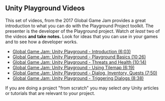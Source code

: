 ## Unity Playground Videos

This set of videos, from the 2017 Global Game Jam provides a great introduction to what you can do with the Playground Project toolkit. The presenter is the developer of the Playground project. Watch _at least_ two of the videos **and take notes.** Look for ideas that you can use in your games and to see how a developer works.

* [Global Game Jam: Unity Playground - Introduction (6:03)](https://www.youtube.com/watch?v=2g7lp4DXqbM)
* [Global Game Jam: Unity Playground - Playground Basics (10:26)](https://www.youtube.com/watch?v=nHPjWO733ig)
* [Global Game Jam: Unity Playground - Threats and Health (10:14)](https://www.youtube.com/watch?v=QvYHhddFIdk)
* [Global Game Jam: Unity Playground - Using Tilemap (6:19)](https://www.youtube.com/watch?v=Gj3BZLyGPkk)
* [Global Game Jam: Unity Playground - Dialog, Inventory, Quests (7:50)](https://www.youtube.com/watch?v=wXE1pRX6txI)
* [Global Game Jam: Unity Playground - Triggering Dialogs (8:38)](https://www.youtube.com/watch?v=HZ1_q8LEWLM)

If you are doing a project "from scratch" you may select _any_ Unity articles or tutorials that are relevant to your project.

